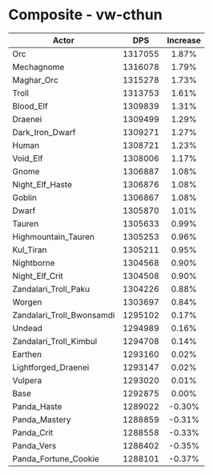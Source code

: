 # Composite - vw-cthun
| Actor | DPS | Increase |
|---|:---:|:---:|
|Orc|1317055|1.87%|
|Mechagnome|1316078|1.79%|
|Maghar_Orc|1315278|1.73%|
|Troll|1313753|1.61%|
|Blood_Elf|1309839|1.31%|
|Draenei|1309499|1.29%|
|Dark_Iron_Dwarf|1309271|1.27%|
|Human|1308721|1.23%|
|Void_Elf|1308006|1.17%|
|Gnome|1306887|1.08%|
|Night_Elf_Haste|1306876|1.08%|
|Goblin|1306867|1.08%|
|Dwarf|1305870|1.01%|
|Tauren|1305633|0.99%|
|Highmountain_Tauren|1305253|0.96%|
|Kul_Tiran|1305211|0.95%|
|Nightborne|1304568|0.90%|
|Night_Elf_Crit|1304508|0.90%|
|Zandalari_Troll_Paku|1304226|0.88%|
|Worgen|1303697|0.84%|
|Zandalari_Troll_Bwonsamdi|1295102|0.17%|
|Undead|1294989|0.16%|
|Zandalari_Troll_Kimbul|1294708|0.14%|
|Earthen|1293160|0.02%|
|Lightforged_Draenei|1293147|0.02%|
|Vulpera|1293020|0.01%|
|Base|1292875|0.00%|
|Panda_Haste|1289022|-0.30%|
|Panda_Mastery|1288859|-0.31%|
|Panda_Crit|1288558|-0.33%|
|Panda_Vers|1288402|-0.35%|
|Panda_Fortune_Cookie|1288101|-0.37%|
